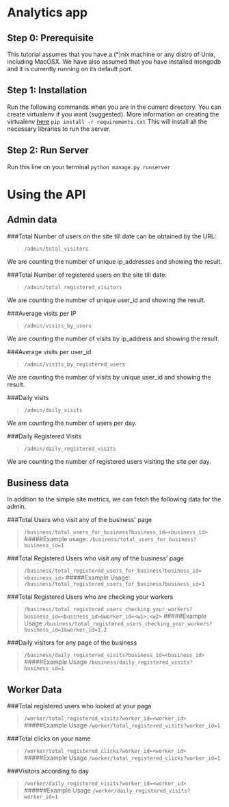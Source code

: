 Analytics app
==============================

Step 0: Prerequisite
--------------------
This tutorial assumes that you have a (*)nix machine or any distro of Unix, including MacOSX. We have also assumed that you have installed mongodb and it is currently running on its default port.


Step 1: Installation
--------------------
Run the following commands when you are in the current directory.
You can create virtualenv if you want (suggested). More information on creating the virtualenv [here](http://docs.python-guide.org/en/latest/dev/virtualenvs/)
``pip install -r requirements.txt``
This will install all the necessary libraries to run the server.

Step 2: Run Server
------------------
Run this line on your terminal
``python manage.py runserver``


Using the API
=============

Admin data
----------
###Total Number of users on the site till date can be obtained by the URL:
>``/admin/total_visitors``
<p>We are counting the number of unique ip_addresses and showing the result.</p>

###Total Number of registered users on the site till date:
>``/admin/total_registered_visitors``
<p>We are counting the number of unique user_id and showing the result.</p>

###Average visits per IP
>``/admin/visits_by_users``
<p>We are counting the number of visits by ip_address and showing the result.</p>

###Average visits per user_id
>``/admin/visits_by_registered_users``
<p>We are counting the number of visits by unique user_id and showing the result.</p>

###Daily visits
>``/admin/daily_visits``
<p>We are counting the number of users per day.</p>

###Daily Registered Visits
>``/admin/daily_registered_visits``
<p>We are counting the number of registered users visiting the site per day.</p>

Business data
-------------
In addition to the simple site metrics, we can fetch the following data for the admin.

###Total Users who visit any of the business' page
>``/business/total_users_for_business?business_id=<business_id>``
#####Example usage:
>``/business/total_users_for_business?business_id=1``

###Total Registered Users who visit any of the business' page
>``/business/total_registered_users_for_business?business_id=<business_id>``
#####Example Usage:
>``/business/total_registered_users_for_business?business_id=1``

###Total Registered Users who are checking your workers
>``/business/total_registered_users_checking_your_workers?business_id=<business_id>&worker_id=<w1>,<w2>``
#####Example Usage
>``/business/total_registered_users_checking_your_workers?business_id=1&worker_id=1,2``

###Daily visitors for any page of the business
>``/business/daily_registered_visits?business_id=<business_id>``
#####Example Usage
>``/business/daily_registered_visits?business_id=1``


Worker Data
-----------
###Total registered users who looked at your page
>``/worker/total_registered_visits?worker_id=<worker_id>``
#####Example Usage
>``/worker/total_registered_visits?worker_id=1``

###Total clicks on your name
>``/worker/total_registered_clicks?worker_id=<worker_id>``
#####Example Usage
>``/worker/total_registered_clicks?worker_id=1``

###Visitors according to day
>``/worker/daily_registered_visits?worker_id=<worker_id>``
######Example Usage
>``/worker/daily_registered_visits?worker_id=1``